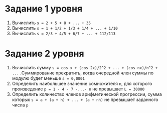 ﻿# Задание 1 уровня
1) Вычислить `s = 2 + 5 + 8 + ... + 35`
2) Вычислить `s = 1 + 1/2 + 1/3 + 1/4 + ... + 1/10`
3) Вычислить `s = 2/3 + 4/5 + 6/7 + ... + 112/113`

# Задание 2 уровня
1) Вычислить сумму `s = cos x + (cos 2x)/2^2 + ... + (cos nx)/n^2 + ...` .Суммирование прекратить, когда очередной член суммы по модулю
будет меньше `ε = 0,0001`
2) Определить наибольшее значение сомножителя `n`, для которого произведение `р = 1 · 4 · 7 ·...· n` не превышает `L = 30000`
3) Определить количество членов арифметической прогрессии, сумма которых `s = a + (a + h) + ... + (a + nh)` не превышает заданного числа `р`